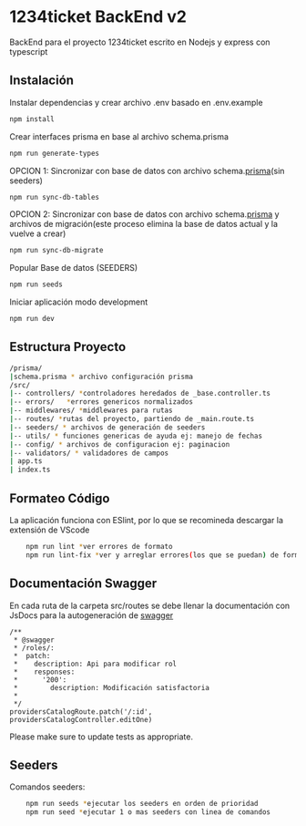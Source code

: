 # 1234ticket BackEnd v2

BackEnd para el proyecto 1234ticket escrito en Nodejs y express con typescript

## Instalación

Instalar dependencias y crear archivo .env basado en .env.example

```bash
npm install
```
Crear interfaces prisma en base al archivo schema.prisma
```bash
npm run generate-types
```
OPCION 1: Sincronizar con base de datos con archivo schema.[prisma](https://www.prisma.io/docs/)(sin seeders)
```bash
npm run sync-db-tables
```

OPCION 2: Sincronizar con base de datos con archivo schema.[prisma](https://www.prisma.io/docs/) y archivos de migración(este proceso elimina la base de datos actual y la vuelve a crear)
```bash
npm run sync-db-migrate
```

Popular Base de datos (SEEDERS)
```bash
npm run seeds
```

Iniciar aplicación modo development

```bash
npm run dev
```

## Estructura Proyecto


```bash
/prisma/
|schema.prisma * archivo configuración prisma 
/src/
|-- controllers/ *controladores heredados de _base.controller.ts
|-- errors/   *errores genericos normalizados
|-- middlewares/ *middlewares para rutas
|-- routes/ *rutas del proyecto, partiendo de _main.route.ts
|-- seeders/ * archivos de generación de seeders
|-- utils/ * funciones genericas de ayuda ej: manejo de fechas
|-- config/ * archivos de configuracion ej: paginacion
|-- validators/ * validadores de campos 
| app.ts
| index.ts

```
## Formateo Código
La aplicación funciona con ESlint, por lo que se recomineda descargar la extensión de VScode
```bash
    npm run lint *ver errores de formato
    npm run lint-fix *ver y arreglar errores(los que se puedan) de formato
```
## Documentación Swagger
En cada ruta de la carpeta src/routes se debe llenar la documentación con JsDocs para la autogeneración de [swagger](https://swagger.io/docs/)
```javascrpit
/**
 * @swagger
 * /roles/:
 *  patch:
 *    description: Api para modificar rol
 *    responses:
 *      '200':
 *        description: Modificación satisfactoria
 *
 */
providersCatalogRoute.patch('/:id', providersCatalogController.editOne)
```
Please make sure to update tests as appropriate.
## Seeders
Comandos seeders:
```bash
    npm run seeds *ejecutar los seeders en orden de prioridad
    npm run seed *ejecutar 1 o mas seeders con linea de comandos
```
